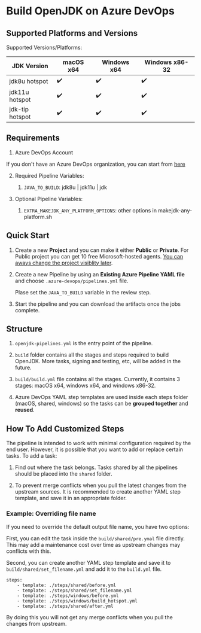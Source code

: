 # Build OpenJDK on Azure DevOps

## Supported Platforms and Versions

Supported Versions/Platforms:

| JDK Version    | macOS x64 | Windows x64 | Windows x86-32 |
| -------------- | --------- | ----------- | -------------- |
| jdk8u hotspot  | ✔️        | ✔️          | ✔️            |
| jdk11u hotspot | ✔️        | ✔️          | ✔️            |
| jdk-tip hotspot| ✔️        | ✔️          | ✔️            |


## Requirements

1. Azure DevOps Account

If you don't have an Azure DevOps organization, you can start from
[here][azdo_main]

2. Required Pipeline Variables:

    1. `JAVA_TO_BUILD`: jdk8u | jdk11u | jdk

3. Optional Pipeline Variables:

    1. `EXTRA_MAKEJDK_ANY_PLATFORM_OPTIONS`: other options in makejdk-any-platform.sh

## Quick Start

1. Create a new **Project** and you can make it either **Public** or **Private**.
   For Public project you can get 10 free Microsoft-hosted agents.
   [You can aways change the project visiblity later][azdo_make_project_public].

2. Create a new Pipeline by using an **Existing Azure Pipeline YAML file**
   and choose `.azure-devops/pipelines.yml` file.
   
   Plase set the `JAVA_TO_BUILD` variable in the review step.

3. Start the pipeline and you can download the artifacts once the jobs complete.

## Structure

1. `openjdk-pipelines.yml` is the entry point of the pipeline.

2. `build` folder contains all the stages and steps required to build OpenJDK.
   More tasks, signing and testing, etc, will be added in the future.

3. `build/build.yml` file contains all the stages.
   Currently, it contains 3 stages: macOS x64, windows x64, and windows x86-32.

4. Azure DevOps YAML step templates are used inside each steps folder (macOS, shared, windows)
   so the tasks can be **grouped together** and **reused**.

## How To Add Customized Steps

The pipeline is intended to work with minimal configuration required by the end user.
However, it is possible that you want to add or replace certain tasks.
To add a task:

1. Find out where the task belongs.
   Tasks shared by all the pipelines should be placed into the `shared` folder.

2. To prevent merge conflicts when you pull the latest changes from the upstream sources.
   It is recommended to create another YAML step template, and save it in an appropriate folder.

### Example: Overriding file name

If you need to override the default output file name, you have two options:

First, you can edit the task inside the `build/shared/pre.ymal` file directly.
This may add a maintenance cost over time as upstream changes may conflicts with this.

Second, you can create another YAML step template and save it to `build/shared/set_filename.yml` and add it to the `build.yml` file.

```
steps:
    - template: ./steps/shared/before.yml
    - template: ./steps/shared/set_filename.yml
    - template: ./steps/windows/before.yml
    - template: ./steps/windows/build_hotspot.yml
    - template: ./steps/shared/after.yml
```

By doing this you will not get any merge conflicts when you pull the changes from upstream.

<!--- 
Links.
--->
[azdo_main]: https://azure.microsoft.com/en-ca/services/devops/
[azdo_make_project_public]: https://docs.microsoft.com/en-us/azure/devops/organizations/public/make-project-public